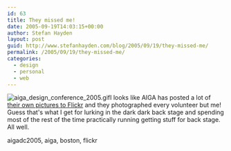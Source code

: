 ```yaml
---
id: 63
title: They missed me!
date: 2005-09-19T14:03:15+00:00
author: Stefan Hayden
layout: post
guid: http://www.stefanhayden.com/blog/2005/09/19/they-missed-me/
permalink: /2005/09/19/they-missed-me/
categories:
  - design
  - personal
  - web
---
```

<img src='/blog/wp-content/aiga_design_conference_2005.gif' alt='aiga_design_conference_2005.gif' class="alignleft"/>I looks like AIGA has posted a lot of <a href="http://flickr.com/photos/aiga/tags/aigadc2005/">their own pictures to Flickr</a> and they photographed every volunteer but me! Guess that's what I get for lurking in the dark dark back stage and spending most of the rest of the time practically running getting stuff for back stage. All well.

<tags>aigadc2005, aiga, boston, flickr</tags>



